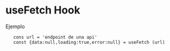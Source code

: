 # useFetch Hook

Ejemplo
```
   cons url = 'endpoint de una api'
   const {data:null,loading:true,error:null} = useFetch (url)
```


